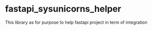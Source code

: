 # fastapi_sysunicorns_helper

This library as for purpose to help fastapi project in term of integration
